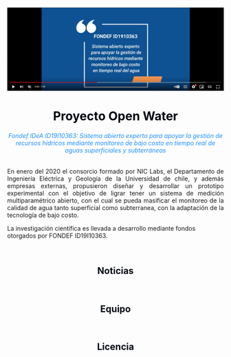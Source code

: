 [![Everything Is AWESOME](images/homepage_video_image.png)](https://www.youtube.com/watch?v=SJs9-OBhGeA)

<h1 style="text-align:center;color:#000610"> Proyecto Open Water </h1>

<h6 style="text-align:center;color:DodgerBlue;"> Fondef IDeA ID19I10363: Sistema abierto experto para apoyar la gestión de recursos hídricos mediante monitoreo de bajo costo en tiempo real de aguas superficiales y subterráneas </h6>


<p style="text-align:justify;">
En enero del 2020 el consorcio formado por NIC Labs, el Departamento de Ingeniería Eléctrica y Geología de la Universidad de chile, y además empresas externas, propusieron diseñar y desarrollar un prototipo experimental con el objetivo de ligrar tener un sistema de medición multiparamétrico abierto, con el cual se pueda masificar el monitoreo de la calidad de agua tanto superficial como subterranea, con la adaptación de la tecnología de bajo costo.

La investigación científica es llevada a desarrollo mediante fondos otorgados por FONDEF ID19I10363.
</p>

<br>

<h2 style="text-align:center;color:#000610"> Noticias </h2>


<br>

<h2 style="text-align:center;color:#000610"> Equipo </h2>


<br>


<h2 style="text-align:center;color:#000610"> Licencia </h2>


<br>

<!--
<b>Editar bitacora</b>

Referirse a la página [como editar](old/como-editar.md).
-->
